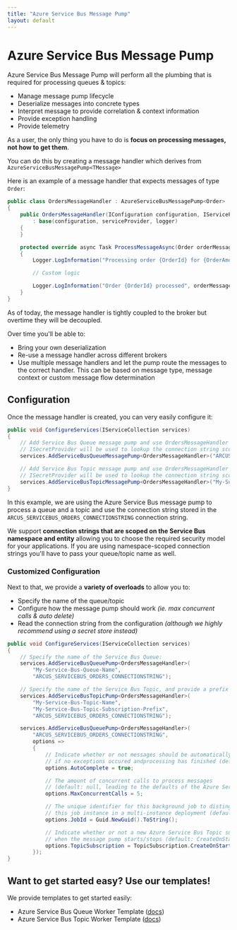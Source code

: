 ```yaml
---
title: "Azure Service Bus Message Pump"
layout: default
---
```


# Azure Service Bus Message Pump

Azure Service Bus Message Pump will perform all the plumbing that is required for processing queues & topics:

- Manage message pump lifecycle
- Deserialize messages into concrete types
- Interpret message to provide correlation & context information
- Provide exception handling
- Provide telemetry

As a user, the only thing you have to do is **focus on processing messages, not how to get them**.

You can do this by creating a message handler which derives from `AzureServiceBusMessagePump<TMessage>`

Here is an example of a message handler that expects messages of type `Order`:

```csharp
public class OrdersMessageHandler : AzureServiceBusMessagePump<Order>
{
    public OrdersMessageHandler(IConfiguration configuration, IServiceProvider serviceProvider, ILogger<OrdersMessageHandler> logger)
        : base(configuration, serviceProvider, logger)
    {
    }

    protected override async Task ProcessMessageAsync(Order orderMessage, AzureServiceBusMessageContext messageContext, MessageCorrelationInfo correlationInfo, CancellationToken cancellationToken)
    {
        Logger.LogInformation("Processing order {OrderId} for {OrderAmount} units of {OrderArticle} bought by {CustomerFirstName} {CustomerLastName}", orderMessage.Id, orderMessage.Amount, orderMessage.ArticleNumber, orderMessage.Customer.FirstName, orderMessage.Customer.LastName);

        // Custom logic

        Logger.LogInformation("Order {OrderId} processed", orderMessage.Id);
    }
}
```

As of today, the message handler is tightly coupled to the broker but overtime they will be decoupled.

Over time you'll be able to:
- Bring your own deserialization
- Re-use a message handler across different brokers
- Use multiple message handlers and let the pump route the messages to the correct handler.
This can be based on message type, message context or custom message flow determination

## Configuration

Once the message handler is created, you can very easily configure it:

```csharp
public void ConfigureServices(IServiceCollection services)
{
    // Add Service Bus Queue message pump and use OrdersMessageHandler to process the messages
    // ISecretProvider will be used to lookup the connection string scoped to the queue for secret ARCUS_SERVICEBUS_ORDERS_CONNECTIONSTRING
    services.AddServiceBusQueueMessagePump<OrdersMessageHandler>("ARCUS_SERVICEBUS_ORDERS_CONNECTIONSTRING");

    // Add Service Bus Topic message pump and use OrdersMessageHandler to process the messages on the 'My-Subscription-Prefix' prefix subscription
    // ISecretProvider will be used to lookup the connection string scoped to the queue for secret ARCUS_SERVICEBUS_ORDERS_CONNECTIONSTRING
    services.AddServiceBusTopicMessagePump<OrdersMessageHandler>("My-Subscription-Prefix", "ARCUS_SERVICEBUS_ORDERS_CONNECTIONSTRING");
}
```

In this example, we are using the Azure Service Bus message pump to process a queue and a topic and use the connection string stored in the `ARCUS_SERVICEBUS_ORDERS_CONNECTIONSTRING` connection string.

We support **connection strings that are scoped on the Service Bus namespace and entity** allowing you to choose the required security model for your applications. If you are using namespace-scoped connection strings you'll have to pass your queue/topic name as well.

### Customized Configuration

Next to that, we provide a **variety of overloads** to allow you to:

- Specify the name of the queue/topic
- Configure how the message pump should work *(ie. max concurrent calls & auto delete)*
- Read the connection string from the configuration *(although we highly recommend using a secret store instead)*

```csharp
public void ConfigureServices(IServiceCollection services)
{
    // Specify the name of the Service Bus Queue:
    services.AddServiceBusQueuePump<OrdersMessageHandler>(
        "My-Service-Bus-Queue-Name",
        "ARCUS_SERVICEBUS_ORDERS_CONNECTIONSTRING");

    // Specify the name of the Service Bus Topic, and provide a prefix for the Topic subscription:
    services.AddServiceBusTopicPump<OrdersMessageHandler>(
        "My-Service-Bus-Topic-Name",
        "My-Service-Bus-Topic-Subscription-Prefix",
        "ARCUS_SERVICEBUS_ORDERS_CONNECTIONSTRING");

    services.AddServiceBusQueuePump<OrdersMessageHandler>(
        "ARCUS_SERVICEBUS_ORDERS_CONNECTIONSTRING",
        options => 
        {
            // Indicate whether or not messages should be automatically marked as completed 
            // if no exceptions occured andprocessing has finished (default: true).
            options.AutoComplete = true;

            // The amount of concurrent calls to process messages 
            // (default: null, leading to the defaults of the Azure Service Bus SDK message handler options).
            options.MaxConcurrentCalls = 5;

            // The unique identifier for this background job to distinguish 
            // this job instance in a multi-instance deployment (default: guid).
            options.JobId = Guid.NewGuid().ToString();

            // Indicate whether or not a new Azure Service Bus Topic subscription should be created/deleted
            // when the message pump starts/stops (default: CreateOnStart & DeleteOnStop).
            options.TopicSubscription = TopicSubscription.CreateOnStart | TopicSubscription.DeleteOnStop;
        });
}
```

## Want to get started easy? Use our templates!

We provide templates to get started easily:

- Azure Service Bus Queue Worker Template ([docs](https://templates.arcus-azure.net/features/servicebus-queue-worker-template))
- Azure Service Bus Topic Worker Template ([docs](https://templates.arcus-azure.net/features/servicebus-topic-worker-template))
